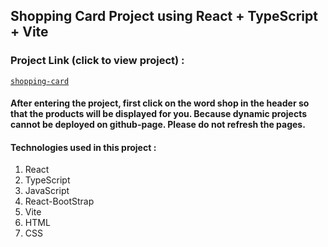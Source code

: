 ## Shopping Card Project using React + TypeScript + Vite

### Project Link (click to view project) :
[`shopping-card`](https://amiraghajan78.github.io/shopping-card/)

#### After entering the project, first click on the word shop in the header so that the products will be displayed for you. Because dynamic projects cannot be deployed on github-page. Please do not refresh the pages.

#### Technologies used in this project :
  1. React
  2. TypeScript
  3. JavaScript
  4. React-BootStrap
  5. Vite
  6. HTML
  7. CSS
